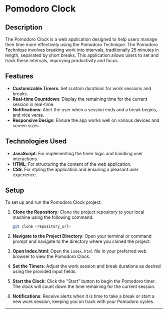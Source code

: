 # Pomodoro Clock

## Description

The Pomodoro Clock is a web application designed to help users manage their time more effectively using the Pomodoro Technique. The Pomodoro Technique involves breaking work into intervals, traditionally 25 minutes in length, separated by short breaks. This application allows users to set and track these intervals, improving productivity and focus.

## Features

- **Customizable Timers**: Set custom durations for work sessions and breaks.
- **Real-time Countdown**: Display the remaining time for the current session in real-time.
- **Notifications**: Alert the user when a session ends and a break begins, and vice versa.
- **Responsive Design**: Ensure the app works well on various devices and screen sizes.

## Technologies Used

- **JavaScript**: For implementing the timer logic and handling user interactions.
- **HTML**: For structuring the content of the web application.
- **CSS**: For styling the application and ensuring a pleasant user experience.

## Setup

To set up and run the Pomodoro Clock project:

1. **Clone the Repository**: Clone the project repository to your local machine using the following command:

   ```bash
   git clone <repository_url>
   ```

2. **Navigate to the Project Directory**: Open your terminal or command prompt and navigate to the directory where you cloned the project.

3. **Open Index.html**: Open the `index.html` file in your preferred web browser to view the Pomodoro Clock.

4. **Set the Timers**: Adjust the work session and break durations as desired using the provided input fields.

5. **Start the Clock**: Click the "Start" button to begin the Pomodoro timer. The clock will count down the time remaining for the current session.

6. **Notifications**: Receive alerts when it is time to take a break or start a new work session, keeping you on track with your Pomodoro cycles.

---